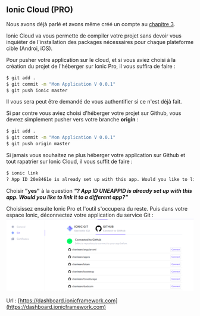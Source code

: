 ## Ionic Cloud \(PRO\)

Nous avons déjà parlé et avons même créé un compte au [chapitre 3](/chap3).

Ionic Cloud va vous permette de compiler votre projet sans devoir vous inquiéter de l'installation des packages nécessaires pour chaque plateforme cible \(Androi, iOS\).

Pour pusher votre application sur le cloud, et si vous aviez choisi à la création du projet de l'héberger sur Ionic Pro, il vous suffira de faire :

```bash
$ git add .
$ git commit -m "Mon Application V 0.0.1"
$ git push ionic master
```

Il vous sera peut être demandé de vous authentifier si ce n'est déjà fait.

Si par contre vous aviez choisi d'héberger votre projet sur Github, vous devrez simplement pusher vers votre branche **origin** :

```bash
$ git add .
$ git commit -m "Mon Application V 0.0.1"
$ git push origin master
```

Si jamais vous souhaitez ne plus héberger votre application sur Github et tout rapatrier sur Ionic Cloud, il vous suffit de faire :

```bash
$ ionic link
? App ID 20e8461e is already set up with this app. Would you like to link it to a different app? Yes
```

Choisir **"yes"** à la question _**"? App ID UNEAPPID is already set up with this app. Would you like to link it to a different app?"**_

Choisissez ensuite Ionic Pro et l'outil s'occupera du reste. Puis dans votre espace Ionic, déconnectez votre application du service Git :![](/assets/ionic_pro_git.png)

Url : [https://dashboard.ionicframework.com](https://dashboard.ionicframework.com)

